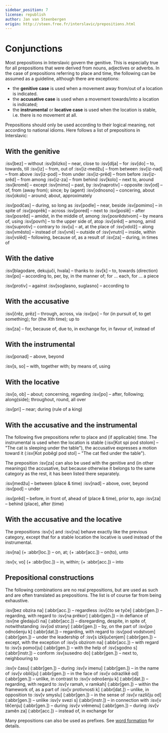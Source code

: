 ```yaml
---
sidebar_position: 7
license: republish
author: Jan van Steenbergen
origin: http://steen.free.fr/interslavic/prepositions.html
---
```


# Conjunctions

Most prepositions in Interslavic govern the genitive. This is especially true for all prepositions that were derived from nouns, adjectives or adverbs.
In the case of prepositions referring to place and time, the following can be assumed as a guideline, although there are exceptions:

- the **genitive case** is used when a movement away from/out of a location is indicated.
- the **accusative case** is used when a movement towards/into a location is indicated;
- the **instrumental** or **locative case** is used when the location is stable, i.e. there is no movement at all.

Prepositions should only be used according to their logical meaning, not according to national idioms. Here follows a list of prepositions in Interslavic:

## With the genitive

:isv[bez] – without
:isv[blizko] – near, close to
:isv[dlja] – for
:isv[do] – to, towards, till
:isv[iz] – from, out of
:isv[iz-medžu] – from between
:isv[iz-nad] – from above
:isv[iz-pod] – from under
:isv[iz-prěd] – from before
:isv[iz-srěd] – from among
:isv[iz-za] – from behind
:isv[kolo] – next to, around
:isv[kromě] – except
:isv[mimo] – past, by
:isv[naprotiv] – opposite
:isv[od] – of, from (away from); since; by (agent)
:isv[odnosno] – concering, about
:isv[okolo] – around; about, approximately

:isv[podčas] – during, so long as
:isv[podle] – near, beside
:isv[pomimo] – in spite of
:isv[poprěk] – across
:isv[pored] – next to
:isv[poslě] – after
:isv[posrěd] – amidst, in the middle of, among
:isv[posrědstvom] – by means of, using
:isv[povrh] – to the upper side of, atop
:isv[srěd] – among, amid
:isv[suprotiv] – contrary to
:isv[u] – at, at the place of
:isv[vdolž] – along
:isv[vměsto] – instead of
:isv[vně] – outside of
:isv[vnutri] – inside, within
:isv[vslěd] – following, because of, as a result of
:isv[za] – during, in times of

## With the dative

:isv[blagodare, dekujuči, hvala] – thanks to
:isv[k] – to, towards (direction)
:isv[po] – according to, per, by, in the manner of; for ... each, for ... a piece

:isv[protiv] – against
:isv[soglasno, suglasno] – according to

## With the accusative

:isv[črěz, prěz] – through, across, via
:isv[po] – for (in pursuit of, to get something); for (the Xth time); up to

:isv[za] – for, because of, due to, in exchange for, in favour of, instead of

## With the instrumental

:isv[ponad] – above, beyond

:isv[s, so] – with, together with; by means of, using

## With the locative

:isv[o, ob] – about; concerning, regarding
:isv[po] – after, following; along(side); throughout, round, all over

:isv[pri] – near; during (rule of a king)

## With the accusative and the instrumental

The following five prepositions refer to place and (if applicable) time.
The instrumental is used when the location is stable (:isv[Kot spi pod stolom] – "The cat is sleeping under the table"), the accusative expresses a motion toward it (:isv[Kot poběgl pod stol] – "The cat fled under the table").

The preposition :isv[za] can also be used with the genitive and (in other meanings) the accusative, but because otherwise it belongs to the same category as the rest, it has been listed there separately.

:isv[medžu] – between (place & time)
:isv[nad] – above, over, beyond
:isv[pod] – under

:isv[prěd] – before, in front of, ahead of (place & time), prior to, ago
:isv[za] – behind (place), after (time)

## With the accusative and the locative

The prepositions :isv[v] and :isv[na] behave exactly like the previous category, except that for a stable location the locative is used instead of the instrumental.

:isv[na] (+ :abbr[loc.]) – on, at; (+ :abbr[acc.]) – on(to), unto

:isv[v, vo] (+ :abbr[loc.]) – in, within; (+ :abbr[acc.]) – into

## Prepositional constructions

The following combinations are no real prepositions, but are used as such and are often translated as prepositions. The list is of course far from being exhaustive.

:isv[bez obzira na] (:abbr[acc.]) – regardless
:isv[čto se tyče] (:abbr[gen.]) – regarding, with regard to
:isv[na prěkor] (:abbr[gen.]) – in defiance of
:isv[ne gledajuči na] (:abbr[acc.]) – disregarding, despite, in spite of, notwithstanding
:isv[od strany] (:abbr[gen.]) – by, on the part of
:isv[po odnošenju k] (:abbr[dat.]) – regarding, with regard to
:isv[pod vodstvom] (:abbr[gen.]) – under the leadership of
:isv[s izključenjem] (:abbr[gen.]) – except, with the exception of
:isv[s obzirom na] (:abbr[acc.]) – with regard to
:isv[s pomočju] (:abbr[gen.]) – with the help of
:isv[sgodno s] (:abbr[instr.]) – conform
:isv[susedno do] (:abbr[gen.]) – next to, neighbouring to

:isv[v času] (:abbr[gen.]) – during
:isv[v imenu] (:abbr[gen.]) – in the name of
:isv[v obličju] (:abbr[gen.]) – in the face of
:isv[v odrazlikě od] (:abbr[gen.]) – unlike, in contrast to
:isv[v odnošenju k] (:abbr[dat.]) – regarding, with regard to
:isv[v ramah, v ramkah] (:abbr[gen.]) – within the framework of, as a part of
:isv[v protivnosti k] (:abbr[dat.]) – unlike, in opposition to
:isv[v smyslu] (:abbr[gen.]) – in the sense of
:isv[v različju od] (:abbr[gen.]) – unlike
:isv[v svezi s] (:abbr[instr.]) – in connection with
:isv[v těčenju] (:abbr[gen.]) – during
:isv[v vrěmenu] (:abbr[gen.]) – during
:isv[v zaměn za] (:abbr[acc.]) – instead of, in exchange for

Many prepositions can also be used as prefixes. See [word formation][1] for details.

[1]: ../vocabulary/word-formation.md#prefixes
